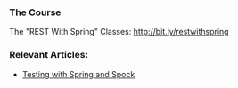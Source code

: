 ### The Course
The "REST With Spring" Classes: http://bit.ly/restwithspring

### Relevant Articles:

- [Testing with Spring and Spock](https://www.baeldung.com/spring-spock-testing)
